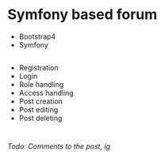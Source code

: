 # Symfony based forum
* Bootstrap4
* Symfony
##

* Registration
* Login
* Role handling
* Access handling
* Post creation
* Post editing
* Post deleting

#

*Todo: Comments to the post, ig*
